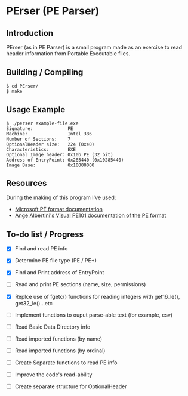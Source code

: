 # PErser (PE Parser)

## Introduction
PErser (as in PE Parser) is a small program made as an exercise to read header information from Portable Executable files.

## Building / Compiling
``` 
$ cd PErser/
$ make 
```

## Usage Example
```
$ ./perser example-file.exe
Signature:             PE
Machine:               Intel 386 
Number of Sections:    7
OptionalHeader size:   224 (0xe0)
Characteristics:       EXE 
Optional Image header: 0x10b PE (32 bit) 
Address of EntryPoint: 0x285440 (0x10285440) 
Image Base:            0x10000000 

```

## Resources
During the making of this program I've used:
- [Microsoft PE format documentation](
https://docs.microsoft.com/en-us/windows/win32/debug/pe-format#machine-types)
- [Ange Albertini's Visual PE101 documentation of the PE format](
https://github.com/corkami/pics/tree/master/binary/pe101)


## To-do list / Progress
- [x] Find and read PE info
- [x] Determine PE file type (PE / PE+)
- [x] Find and Print address of EntryPoint 
- [ ] Read and print PE sections (name, size, permissions)
- [x] Replce use of fgetc() functions for reading integers with  get16_le(), get32_le()...etc
- [ ] Implement functions to ouput parse-able text (for example, csv)
- [ ] Read Basic Data Directory info
- [ ] Read imported functions (by name)
- [ ] Read imported functions (by ordinal)
- [ ] Create Separate functions to read PE info
- [ ] Improve the code's read-ability
- [ ] Create separate structure for OptionalHeader


